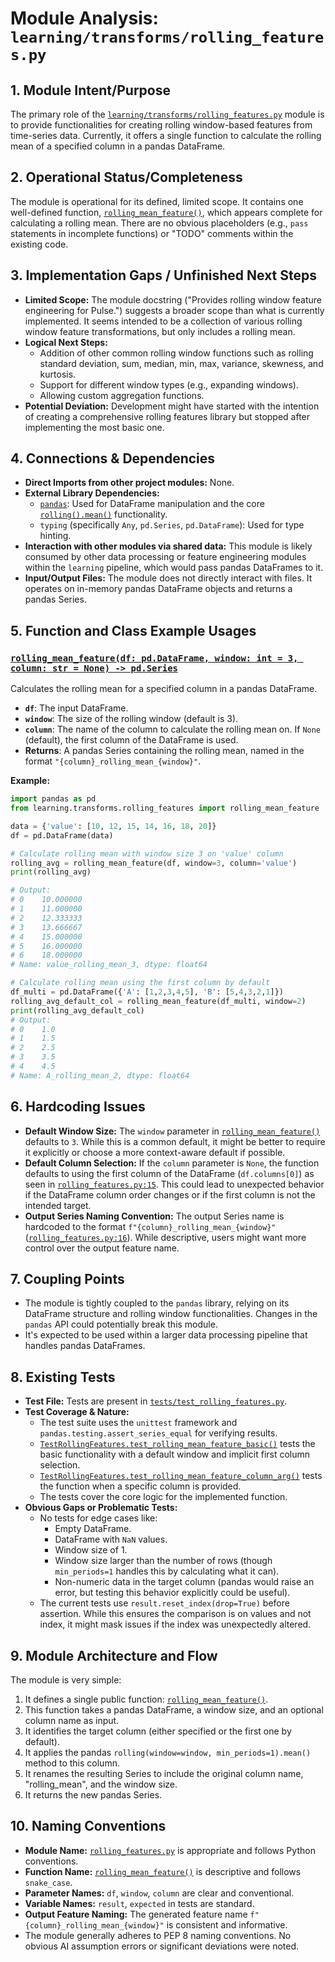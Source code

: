 # Module Analysis: `learning/transforms/rolling_features.py`

## 1. Module Intent/Purpose

The primary role of the [`learning/transforms/rolling_features.py`](learning/transforms/rolling_features.py:1) module is to provide functionalities for creating rolling window-based features from time-series data. Currently, it offers a single function to calculate the rolling mean of a specified column in a pandas DataFrame.

## 2. Operational Status/Completeness

The module is operational for its defined, limited scope. It contains one well-defined function, [`rolling_mean_feature()`](learning/transforms/rolling_features.py:9), which appears complete for calculating a rolling mean. There are no obvious placeholders (e.g., `pass` statements in incomplete functions) or "TODO" comments within the existing code.

## 3. Implementation Gaps / Unfinished Next Steps

*   **Limited Scope:** The module docstring ("Provides rolling window feature engineering for Pulse.") suggests a broader scope than what is currently implemented. It seems intended to be a collection of various rolling window feature transformations, but only includes a rolling mean.
*   **Logical Next Steps:**
    *   Addition of other common rolling window functions such as rolling standard deviation, sum, median, min, max, variance, skewness, and kurtosis.
    *   Support for different window types (e.g., expanding windows).
    *   Allowing custom aggregation functions.
*   **Potential Deviation:** Development might have started with the intention of creating a comprehensive rolling features library but stopped after implementing the most basic one.

## 4. Connections & Dependencies

*   **Direct Imports from other project modules:** None.
*   **External Library Dependencies:**
    *   [`pandas`](https://pandas.pydata.org/): Used for DataFrame manipulation and the core [`rolling().mean()`](https://pandas.pydata.org/docs/reference/api/pandas.DataFrame.rolling.html) functionality.
    *   `typing` (specifically `Any`, `pd.Series`, `pd.DataFrame`): Used for type hinting.
*   **Interaction with other modules via shared data:** This module is likely consumed by other data processing or feature engineering modules within the `learning` pipeline, which would pass pandas DataFrames to it.
*   **Input/Output Files:** The module does not directly interact with files. It operates on in-memory pandas DataFrame objects and returns a pandas Series.

## 5. Function and Class Example Usages

### [`rolling_mean_feature(df: pd.DataFrame, window: int = 3, column: str = None) -> pd.Series`](learning/transforms/rolling_features.py:9)

Calculates the rolling mean for a specified column in a pandas DataFrame.

*   **`df`**: The input DataFrame.
*   **`window`**: The size of the rolling window (default is 3).
*   **`column`**: The name of the column to calculate the rolling mean on. If `None` (default), the first column of the DataFrame is used.
*   **Returns**: A pandas Series containing the rolling mean, named in the format `"{column}_rolling_mean_{window}"`.

**Example:**

```python
import pandas as pd
from learning.transforms.rolling_features import rolling_mean_feature

data = {'value': [10, 12, 15, 14, 16, 18, 20]}
df = pd.DataFrame(data)

# Calculate rolling mean with window size 3 on 'value' column
rolling_avg = rolling_mean_feature(df, window=3, column='value')
print(rolling_avg)

# Output:
# 0    10.000000
# 1    11.000000
# 2    12.333333
# 3    13.666667
# 4    15.000000
# 5    16.000000
# 6    18.000000
# Name: value_rolling_mean_3, dtype: float64

# Calculate rolling mean using the first column by default
df_multi = pd.DataFrame({'A': [1,2,3,4,5], 'B': [5,4,3,2,1]})
rolling_avg_default_col = rolling_mean_feature(df_multi, window=2)
print(rolling_avg_default_col)
# Output:
# 0    1.0
# 1    1.5
# 2    2.5
# 3    3.5
# 4    4.5
# Name: A_rolling_mean_2, dtype: float64
```

## 6. Hardcoding Issues

*   **Default Window Size:** The `window` parameter in [`rolling_mean_feature()`](learning/transforms/rolling_features.py:9) defaults to `3`. While this is a common default, it might be better to require it explicitly or choose a more context-aware default if possible.
*   **Default Column Selection:** If the `column` parameter is `None`, the function defaults to using the first column of the DataFrame (`df.columns[0]`) as seen in [`rolling_features.py:15`](learning/transforms/rolling_features.py:15). This could lead to unexpected behavior if the DataFrame column order changes or if the first column is not the intended target.
*   **Output Series Naming Convention:** The output Series name is hardcoded to the format `f"{column}_rolling_mean_{window}"` ([`rolling_features.py:16`](learning/transforms/rolling_features.py:16)). While descriptive, users might want more control over the output feature name.

## 7. Coupling Points

*   The module is tightly coupled to the `pandas` library, relying on its DataFrame structure and rolling window functionalities. Changes in the `pandas` API could potentially break this module.
*   It's expected to be used within a larger data processing pipeline that handles pandas DataFrames.

## 8. Existing Tests

*   **Test File:** Tests are present in [`tests/test_rolling_features.py`](tests/test_rolling_features.py:1).
*   **Test Coverage & Nature:**
    *   The test suite uses the `unittest` framework and `pandas.testing.assert_series_equal` for verifying results.
    *   [`TestRollingFeatures.test_rolling_mean_feature_basic()`](tests/test_rolling_features.py:6) tests the basic functionality with a default window and implicit first column selection.
    *   [`TestRollingFeatures.test_rolling_mean_feature_column_arg()`](tests/test_rolling_features.py:12) tests the function when a specific column is provided.
    *   The tests cover the core logic for the implemented function.
*   **Obvious Gaps or Problematic Tests:**
    *   No tests for edge cases like:
        *   Empty DataFrame.
        *   DataFrame with `NaN` values.
        *   Window size of 1.
        *   Window size larger than the number of rows (though `min_periods=1` handles this by calculating what it can).
        *   Non-numeric data in the target column (pandas would raise an error, but testing this behavior explicitly could be useful).
    *   The current tests use `result.reset_index(drop=True)` before assertion. While this ensures the comparison is on values and not index, it might mask issues if the index was unexpectedly altered.

## 9. Module Architecture and Flow

The module is very simple:
1.  It defines a single public function: [`rolling_mean_feature()`](learning/transforms/rolling_features.py:9).
2.  This function takes a pandas DataFrame, a window size, and an optional column name as input.
3.  It identifies the target column (either specified or the first one by default).
4.  It applies the pandas `rolling(window=window, min_periods=1).mean()` method to this column.
5.  It renames the resulting Series to include the original column name, "rolling_mean", and the window size.
6.  It returns the new pandas Series.

## 10. Naming Conventions

*   **Module Name:** [`rolling_features.py`](learning/transforms/rolling_features.py:1) is appropriate and follows Python conventions.
*   **Function Name:** [`rolling_mean_feature()`](learning/transforms/rolling_features.py:9) is descriptive and follows `snake_case`.
*   **Parameter Names:** `df`, `window`, `column` are clear and conventional.
*   **Variable Names:** `result`, `expected` in tests are standard.
*   **Output Feature Naming:** The generated feature name `f"{column}_rolling_mean_{window}"` is consistent and informative.
*   The module generally adheres to PEP 8 naming conventions. No obvious AI assumption errors or significant deviations were noted.